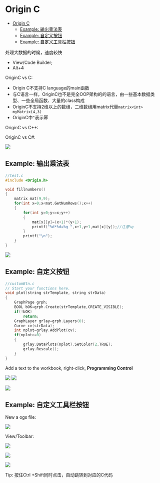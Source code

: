 # Origin C

- [Origin C](#origin-c)
    - [Example: 输出乘法表](#example-%E8%BE%93%E5%87%BA%E4%B9%98%E6%B3%95%E8%A1%A8)
    - [Example: 自定义按钮](#example-%E8%87%AA%E5%AE%9A%E4%B9%89%E6%8C%89%E9%92%AE)
    - [Example: 自定义工具栏按钮](#example-%E8%87%AA%E5%AE%9A%E4%B9%89%E5%B7%A5%E5%85%B7%E6%A0%8F%E6%8C%89%E9%92%AE)

处理大数据的时候，速度较快

- View/Code Builder;
- Alt+4

OriginC vs C:

- Origin C不支持C language的main函数
- 与C语言一样，OriginC也不是完全OOP架构的的语言，由一些基本数据类型、一些全局函数、大量的class构成
- OriginC不支持2维以上的数组，二维数组用matrix代替`matrix<int> myMatrix(4,3)`
- OriginC中`^`表示幂

OriginC vs C++:

OriginC vs C#:

![](res/originc01.png)

## Example: 输出乘法表

```c
//test.c
#include <Origin.h>

void fillnumbers()
{
    matrix mat(9,9);
    for(int x=0;x<mat.GetNumRows();x++)
    {
        for(int y=0;y<=x;y++)
        {
            mat[x][y]=(x+1)*(y+1);
            printf("%d*%d=%g ",x+1,y+1,mat[x][y]);//注意%g
        }
        printf("\n");
    }
}
```

![](res/originc02.png)

## Example: 自定义按钮

```c
//customBtn.c
// Start your functions here.
void plot(string strTemplate, string strData)
{
	GraphPage grph;
	BOOL bOK=grph.Create(strTemplate,CREATE_VISIBLE);
	if(!bOK)
		return;
	GraphLayer grlay=grph.Layers(0);
	Curve cv(strData);
	int nplot=grlay.AddPlot(cv);
	if(nplot>=0)
	{
		grlay.DataPlots(nplot).SetColor(2,TRUE);
		grlay.Rescale();
	}
}
```

Add a text to the workbook, right-click, **Programming Control**

![](res/originc03.png)
![](res/originc04.png)

![](res/originc05.png)

## Example: 自定义工具栏按钮

New a ogs file:

![](res/originc06.png)

View/Toolbar:

![](res/originc07.png)

![](res/originc08.png)

![](res/originc09.png)

Tip: 按住Ctrl +Shift同时点击，自动跳转到对应的C代码